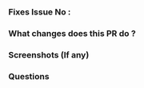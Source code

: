 ### Fixes Issue No : 
<!-- Remove this field if it doesn't fix any issue -->

### What changes does this PR do ?

### Screenshots (If any)

### Questions
